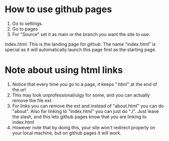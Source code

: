 # How to use github pages

1. Go to settings.
2. Go to pages
3. For "Source" set it as main or the branch you want the site to use.

index.html: This is the landing page for github. The name "index.html" is special as
it will automatically launch this page first as the starting page.

# Note about using html links

1. Notice that every time you go to a page, it keeps ".html" at the end of the url
2. This may look unprofessional/ulgy for some, and you can actually remove the file ext.
3. For links you can remove the ext and instead of "about.html" you can do "about".
   Also for linking to "index.html" you can just do "./". Just leave the slash, and
   this lets github pages know that you are linking to index.html
4. However note that by doing this, your site won't redirect properly on your local machine, but
   on github pages it will work.
